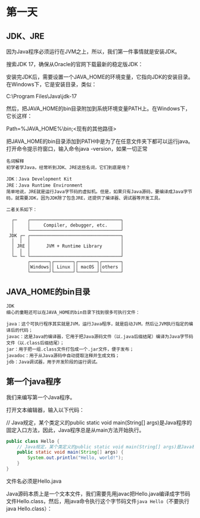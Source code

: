# 第一天

## JDK、JRE
因为Java程序必须运行在JVM之上，所以，我们第一件事情就是安装JDK。

搜索JDK 17，确保从Oracle的官网下载最新的稳定版JDK：

安装完JDK后，需要设置一个JAVA_HOME的环境变量，它指向JDK的安装目录。在Windows下，它是安装目录，类似：

C:\Program Files\Java\jdk-17

然后，把JAVA_HOME的bin目录附加到系统环境变量PATH上。在Windows下，它长这样：

Path=%JAVA_HOME%\bin;<现有的其他路径>

把JAVA_HOME的bin目录添加到PATH中是为了在任意文件夹下都可以运行java。打开命令提示符窗口，输入命令java -version，如果一切正常
```shell
名词解释
初学者学Java，经常听到JDK、JRE这些名词，它们到底是啥？

JDK：Java Development Kit
JRE：Java Runtime Environment
简单地说，JRE就是运行Java字节码的虚拟机。但是，如果只有Java源码，要编译成Java字节码，就需要JDK，因为JDK除了包含JRE，还提供了编译器、调试器等开发工具。

二者关系如下：

  ┌─    ┌──────────────────────────────────┐
  │     │     Compiler, debugger, etc.     │
  │     └──────────────────────────────────┘
 JDK ┌─ ┌──────────────────────────────────┐
  │  │  │                                  │
  │ JRE │      JVM + Runtime Library       │
  │  │  │                                  │
  └─ └─ └──────────────────────────────────┘
        ┌───────┐┌───────┐┌───────┐┌───────┐
        │Windows││ Linux ││ macOS ││others │
        └───────┘└───────┘└───────┘└───────┘
```
## JAVA_HOME的bin目录
```shell
JDK
细心的童鞋还可以在JAVA_HOME的bin目录下找到很多可执行文件：

java：这个可执行程序其实就是JVM，运行Java程序，就是启动JVM，然后让JVM执行指定的编译后的代码；
javac：这是Java的编译器，它用于把Java源码文件（以.java后缀结尾）编译为Java字节码文件（以.class后缀结尾）；
jar：用于把一组.class文件打包成一个.jar文件，便于发布；
javadoc：用于从Java源码中自动提取注释并生成文档；
jdb：Java调试器，用于开发阶段的运行调试。
```

## 第一个java程序
我们来编写第一个Java程序。

打开文本编辑器，输入以下代码：

 // Java规定，某个类定义的public static void main(String[] args)是Java程序的固定入口方法，因此，Java程序总是从main方法开始执行。
```java
public class Hello {
    // Java规定，某个类定义的public static void main(String[] args)是Java程序的固定入口方法，因此，Java程序总是从main方法开始执行。
    public static void main(String[] args) {
        System.out.println("Hello, world!");
    }
}
```
文件名必须是Hello.java

Java源码本质上是一个文本文件，我们需要先用javac把Hello.java编译成字节码文件Hello.class，然后，用java命令执行这个字节码文件`java Hello`（不要执行java Hello.class）：

